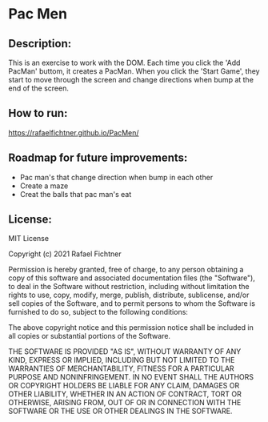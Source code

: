 # Pac Men
## Description:
This is an exercise to work with the DOM. Each time you click the 'Add PacMan' buttom, it creates a PacMan. When you click the 'Start Game', they start to move through the screen and change directions when bump at the end of the screen.

## How to run:
https://rafaelfichtner.github.io/PacMen/

## Roadmap for future improvements:
- Pac man's that change direction when bump in each other
- Create a maze
- Creat the balls that pac man's eat

## License:
MIT License

Copyright (c) 2021 Rafael Fichtner

Permission is hereby granted, free of charge, to any person obtaining a copy
of this software and associated documentation files (the "Software"), to deal
in the Software without restriction, including without limitation the rights
to use, copy, modify, merge, publish, distribute, sublicense, and/or sell
copies of the Software, and to permit persons to whom the Software is
furnished to do so, subject to the following conditions:

The above copyright notice and this permission notice shall be included in all
copies or substantial portions of the Software.

THE SOFTWARE IS PROVIDED "AS IS", WITHOUT WARRANTY OF ANY KIND, EXPRESS OR
IMPLIED, INCLUDING BUT NOT LIMITED TO THE WARRANTIES OF MERCHANTABILITY,
FITNESS FOR A PARTICULAR PURPOSE AND NONINFRINGEMENT. IN NO EVENT SHALL THE
AUTHORS OR COPYRIGHT HOLDERS BE LIABLE FOR ANY CLAIM, DAMAGES OR OTHER
LIABILITY, WHETHER IN AN ACTION OF CONTRACT, TORT OR OTHERWISE, ARISING FROM,
OUT OF OR IN CONNECTION WITH THE SOFTWARE OR THE USE OR OTHER DEALINGS IN THE
SOFTWARE.
